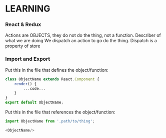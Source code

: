 # LEARNING #

### React & Redux ###

Actions are OBJECTS, they do not do the thing, not a function. Describer of what we are doing
We dispatch an action to go do the thing.
Dispatch is a property of store

### Import and Export ###

Put this in the file that defines the object/function:
```js
class ObjectName extends React.Component {
    render() {
        ...code...
    }
}
export default ObjectName;
```

Put this in the file that references the object/function:
```js
import ObjectName from '.path/to/thing';

<ObjectName/>
```